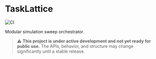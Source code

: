 # TaskLattice

![CI](https://github.com/zmeadows/tasklattice/actions/workflows/test.yml/badge.svg)

Modular simulation sweep orchestrator.

> ⚠️ **This project is under active development and not yet ready for public use.**
> The APIs, behavior, and structure may change significantly until a stable release.
